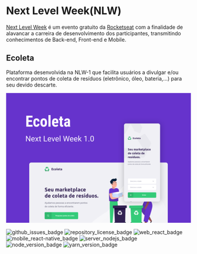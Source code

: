 # Next Level Week(NLW)

[Next Level Week](https://nextlevelweek.com/) é um evento gratuito da  [Rocketseat](https://rocketseat.com.br/) com a finalidade de alavancar a carreira de desenvolvimento dos participantes, transmitindo conhecimentos de Back-end, Front-end e Mobile. 

## Ecoleta

Plataforma desenvolvida na NLW-1 que facilita usuários a divulgar e/ou encontrar pontos de coleta de resíduos (eletrônico, óleo, bateria,...) para seu devido descarte.

![Ecoleta image](https://github.com/JulianoSGomes/next-level-week-ecoleta/blob/master/images/cover.svg)

![github_issues_badge](https://img.shields.io/github/issues/JulianoSGomes/next-level-week-ecoleta?color=green)
![repository_license_badge](https://img.shields.io/github/license/JulianoSGomes/next-level-week-ecoleta?color=important) ![web_react_badge](https://img.shields.io/badge/web-react-blue) ![mobile_react-native_badge](https://img.shields.io/badge/mobile-react%20native-blue) ![server_nodejs_badge](https://img.shields.io/badge/server-nodejs-blue)  ![node_version_badge](https://img.shields.io/badge/node-12.17.0-yellow) ![yarn_version_badge](https://img.shields.io/badge/yarn-1.22.4-yellow)
